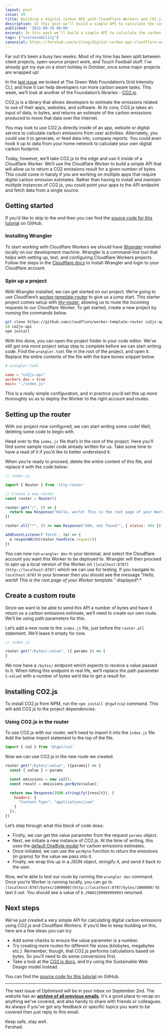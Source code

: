 ```yaml
---
layout: post
issue: 49
title: Building a digital carbon API with Cloudflare Workers and CO2.js
description: In this post we’ll build a simple API to calculate the carbon emissions for digital data transfer using CO2.js and Cloudflare Workers.
published: '2022-08-19 00:00'
excerpt: In this post we’ll build a simple API to calculate the carbon emissions for digital data transfer using CO2.js and Cloudflare Workers.
tags: ["sustainability"]
canonical: https://fershad.com/writing/digital-carbon-api-cloudflare-workers-co2-js/
---
```

Far out it’s been a busy two weeks. Most of my time has been split between client projects, open-source project work, and Touch Football stuff. I’ve already got my eye on a short holiday in October, once some major projects are wrapped up!

In the [last issue](https://optimised.email/issues/48/) we looked at The Green Web Foundation’s Grid Intensity CLI, and how it can help developers run more carbon aware tasks. This week, we’ll look at another of the Foundation’s libraries - [CO2.js](https://github.com/thegreenwebfoundation/co2.js). 

<!-- # Building a digital carbon API with Cloudflare Workers and CO2.js -->

CO2.js is a library that allows developers to estimate the emissions related to use of their apps, websites, and software.  At its core, CO2.js takes an input of data, in bytes, and returns an estimate of the carbon emissions produced to move that data over the internet. 

You may look to use CO2.js directly inside of an app, website or digital service to calculate carbon emissions from user activities. Alternately, you could use it to generate, or feed data into, company reports. You could even hook it up to data from your home network to calculate your own digital carbon footprint.

Today, however, we’ll take CO2.js to the edge and use it inside of a Cloudflare Worker. We’ll use the Cloudflare Worker to build a simple API that will allow us to return a CO2 emissions result for a given number of bytes. This could come in handy if you are working on multiple apps that require digital carbon emission estimates. Rather than having to install and maintain multiple instances of CO2.js, you could point your apps to the API endpoint and fetch data from a single source.

## Getting started

If you’d like to skip to the end then you can find the [source code for this tutorial](https://github.com/fershad/co2js-cloudflare-worker-api) on GitHub.

### Installing Wrangler

To start working with Cloudflare Workers we should have [Wrangler](https://developers.cloudflare.com/workers/wrangler/get-started/) installed locally on our development machine. Wrangler is a command-line tool that helps with setting up, test, and configuring Cloudflare Workers projects. Follow the steps in the [Cloudflare docs](https://developers.cloudflare.com/workers/wrangler/get-started/) to install Wrangler and login to your Cloudflare account.

### Spin up a project

With Wrangler installed, we can get started on our project. We’re going to use Cloudflare’s [worker-template-router](https://github.com/cloudflare/worker-template-router) to give us a jump start. This starter project comes setup with [itty-router](https://github.com/kwhitley/itty-router), allowing us to route the incoming requests to our Cloudflare Worker. To get started, create a new project by running the commands below.

```bash
git clone https://github.com/cloudflare/worker-template-router co2js-api
cd co2js-api
npm install
```

With this done, you can open the project folder in your code editor. We’ve still got one more project setup step to complete before we can start writing code. Find the `wrangler.toml` file in the root of the project, and open it. Replace the entire contents of the file with the bare bones snippet below.

```toml
# wrangler.toml

name = "co2js-api"
workers_dev = true
main= "./index.js"
```

This is a really simple configuration, and in practice you’d set this up more thoroughly so as to deploy the Worker to the right account and routes. 

## Setting up the router

With our project now configured, we can start writing some code! Well, deleting some code to begin with.

Head over to the `index.js` file that’s in the root of the project. Here you’ll find some sample router code already written for us. Take some time to have a read of it if you’d like to better understand it.

When you’re ready to proceed, delete the entire content of this file, and replace it with the code below:

```jsx
// index.js

import { Router } from 'itty-router'

// Create a new router
const router = Router()

router.get("/", () => {
  return new Response("Hello, world! This is the root page of your Worker template.")
})

router.all("*", () => new Response("404, not found!", { status: 404 }))

addEventListener('fetch', (e) => {
  e.respondWith(router.handle(e.request))
})
```

You can now run `wrangler dev` in your terminal, and select the Cloudflare account you want this Worker to be deployed to. Wrangler will then proceed to spin up a local version of the Worker on `[localhost:8787](http://localhost:8787)` which we can use for testing. If you navigate to `localhost:8787` in your browser then you should see the message “*Hello, world! This is the root page of your Worker template.”* displayed*.*

## Create a custom route

Since we want to be able to send this API a number of bytes and have it return us a carbon emissions estimate, we’ll need to create our own route. We’ll be using path parameters for this.

Let’s add a new route to the `index.js` file, just before the `router.all` statement. We’ll leave it empty for now.

```jsx
// index.js

router.get("/bytes/:value", ({ params }) => {
}
```

We now have a `/bytes/` endpoint which expects to receive a value passed to it. When hitting this endpoint in real life, we’ll replace the path parameter (`:value`) with a number of bytes we’d like to get a result for.

## Installing CO2.js

To install CO2.js from NPM, run the `npm install @tgwf/co2` command. This will add CO2.js to the project dependencies.

### Using CO2.js in the router

To use CO2.js with our router, we’ll need to import it into the `index.js` file.  Add the below import statement to the top of the file.

```jsx
import { co2 } from '@tgwf/co2'
```

Now we can use CO2.js in the new route we created.

```jsx
router.get("/bytes/:value", ({params}) => {
  const { value } = params

  const emissions = new co2();
  const result = emissions.perByte(value);

  return new Response(JSON.stringify({result}), {
    headers: {
      "Content-Type": "application/json"
    }
  });
})
```

Let’s step through what this block of code does:

- Firstly, we can get the value parameter from the request `params` object.
- Next, we initiate a new instance of CO2.js. At the time of writing, this uses the [default OneByte model](https://developers.thegreenwebfoundation.org/co2js/explainer/methodologies-for-calculating-website-carbon/) for carbon emissions estimates.
- Once initiated, we can use the `perByte` function to return the emissions (in grams) for the value we pass into it.
- Finally, we wrap this up in a JSON object, stringify it, and send it back to the user.

Now, we’re able to test our route by running the `wrangler dev` command. Once you’re Worker is running locally, you can go to `[localhost:8787/bytes/1000000](http://localhost:8787/bytes/1000000)` to test it out. You should see a value of `0.29081299999999993` returned.

## Next steps

We’ve just created a very simple API for calculating digital carbon emissions using CO2.js and Cloudflare Workers. If you’d like to keep building on this, here are a few ideas you can try:

- Add some checks to ensure the value parameter is a number.
- Try creating more routes for different file sizes (kilobytes, megabytes etc.). Remember, though, that CO2.js performs calculations based on bytes. So you’ll need to do some conversions first.
- Take a look at the [CO2.js docs](https://developers.thegreenwebfoundation.org/co2js/models/), and try using the Sustainable Web Design model instead.

You can find the [source code for this tutorial](https://github.com/fershad/co2js-cloudflare-worker-api) on GitHub.

***

The next issue of Optimised will be in your inbox on September 2nd. The website has an **[archive of all previous emails](https://optimised.email/)**. It's a good place to recap on anything we've covered, and also handy to share with friends or colleagues. As always if you've got any feedback or specific topics you want to be covered then just reply to this email.

Keep safe, stay well.  
Fershad.